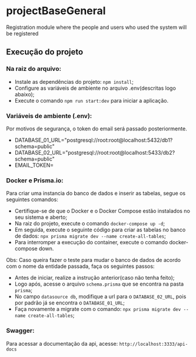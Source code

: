 # projectBaseGeneral
Registration module where the people and users who used the system will be registered

## Execução do projeto

### Na raiz do arquivo:
 * Instale as dependências do projeto: `npm install`;
 * Configure as variáveis de ambiente no arquivo .env(descritas logo abaixo);
 * Execute o comando `npm run start:dev` para iniciar a aplicação.


### Variáveis de ambiente (.env):
 
  Por motivos de segurança, o token do email será passado posteriormente.
  
  * DATABASE_01_URL="postgresql://root:root@localhost:5432/db1?schema=public"
  * DATABASE_02_URL="postgresql://root:root@localhost:5433/db2?schema=public"
  * EMAIL_TOKEN=


### Docker e Prisma.io:

Para criar uma instancia do banco de dados e inserir as tabelas, segue os seguintes comandos:

 * Certifique-se de que o Docker e o Docker Compose estão instalados no seu sistema e aberto;
 * Na raiz do projeto, execute o comando `docker-compose up -d`;
 * Em seguida, execute o seguinte código para criar as tabelas no banco de dados: `npx prisma migrate dev --name create-all-tables`; 
 * Para interromper a execução do container, execute o comando docker-compose down.

Obs: Caso queira fazer o teste para mudar o banco de dados de acordo com o nome da entidade passada, faça os seguintes passos:

  * Antes de iniciar, realize a instrução anterior(caso não tenha feito);
  * Logo após, acesse o arquivo `schema.prisma` que se encontra na pasta `prisma`;
  * No campo `datasource db`, modifique a url para o `DATABASE_02_URL`, pois por padrão já se encontra o `DATABASE_01_URL`;
  * Faça novamente a migrate com o comando: `npx prisma migrate dev --name create-all-tables`;


### Swagger:

Para acessar a documentação da api, acesse: `http://localhost:3333/api-docs`
